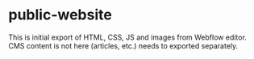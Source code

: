 # public-website

This is initial export of HTML, CSS, JS and images from Webflow editor. CMS content is not here (articles, etc.) needs to exported separately.